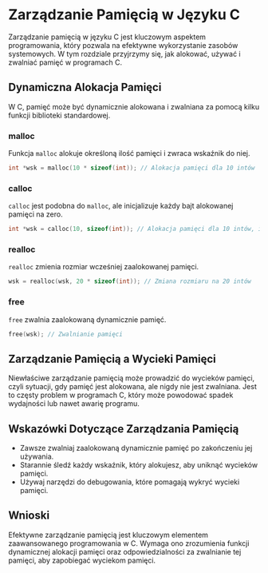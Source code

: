 
# Zarządzanie Pamięcią w Języku C

Zarządzanie pamięcią w języku C jest kluczowym aspektem programowania, który pozwala na efektywne wykorzystanie zasobów systemowych. W tym rozdziale przyjrzymy się, jak alokować, używać i zwalniać pamięć w programach C.

## Dynamiczna Alokacja Pamięci
W C, pamięć może być dynamicznie alokowana i zwalniana za pomocą kilku funkcji biblioteki standardowej.

### malloc
Funkcja `malloc` alokuje określoną ilość pamięci i zwraca wskaźnik do niej.
```c
int *wsk = malloc(10 * sizeof(int)); // Alokacja pamięci dla 10 intów
```

### calloc
`calloc` jest podobna do `malloc`, ale inicjalizuje każdy bajt alokowanej pamięci na zero.
```c
int *wsk = calloc(10, sizeof(int)); // Alokacja pamięci dla 10 intów, inicjalizacja na zero
```

### realloc
`realloc` zmienia rozmiar wcześniej zaalokowanej pamięci.
```c
wsk = realloc(wsk, 20 * sizeof(int)); // Zmiana rozmiaru na 20 intów
```

### free
`free` zwalnia zaalokowaną dynamicznie pamięć.
```c
free(wsk); // Zwalnianie pamięci
```

## Zarządzanie Pamięcią a Wycieki Pamięci
Niewłaściwe zarządzanie pamięcią może prowadzić do wycieków pamięci, czyli sytuacji, gdy pamięć jest alokowana, ale nigdy nie jest zwalniana. Jest to częsty problem w programach C, który może powodować spadek wydajności lub nawet awarię programu.

## Wskazówki Dotyczące Zarządzania Pamięcią
- Zawsze zwalniaj zaalokowaną dynamicznie pamięć po zakończeniu jej używania.
- Starannie śledź każdy wskaźnik, który alokujesz, aby uniknąć wycieków pamięci.
- Używaj narzędzi do debugowania, które pomagają wykryć wycieki pamięci.

## Wnioski
Efektywne zarządzanie pamięcią jest kluczowym elementem zaawansowanego programowania w C. Wymaga ono zrozumienia funkcji dynamicznej alokacji pamięci oraz odpowiedzialności za zwalnianie tej pamięci, aby zapobiegać wyciekom pamięci.
